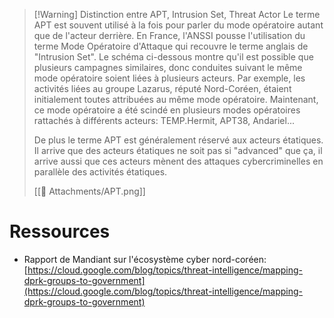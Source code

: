 


> [!Warning] Distinction entre APT, Intrusion Set, Threat Actor
> Le terme APT est souvent utilisé à la fois pour parler du mode opératoire autant que de l'acteur derrière. En France, l'ANSSI pousse l'utilisation du terme Mode Opératoire d'Attaque qui recouvre le terme anglais de "Intrusion Set". Le schéma ci-dessous montre qu'il est possible que plusieurs campagnes similaires, donc conduites suivant le même mode opératoire soient liées à plusieurs acteurs. Par exemple, les activités liées au groupe Lazarus, réputé Nord-Coréen, étaient initialement toutes attribuées au même mode opératoire. Maintenant, ce mode opératoire a été scindé en plusieurs modes opératoires rattachés à différents acteurs: TEMP.Hermit, APT38, Andariel...
>
> De plus le terme APT est généralement réservé aux acteurs étatiques. Il arrive que des acteurs étatiques ne soit pas si "advanced" que ça, il arrive aussi que ces acteurs mènent des attaques cybercriminelles en parallèle des activités étatiques. 
> 
>  [[📎 Attachments/APT.png]]
>   


# Ressources

- Rapport de Mandiant sur l'écosystème cyber nord-coréen: [https://cloud.google.com/blog/topics/threat-intelligence/mapping-dprk-groups-to-government](https://cloud.google.com/blog/topics/threat-intelligence/mapping-dprk-groups-to-government)